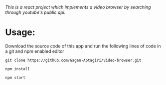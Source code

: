 _This is a react project which implements a video browser by searching through youtube's public api._

# Usage: 
Download the source code of this app and run the following lines of code in a git and npm enabled editor

`git clone https://github.com/Gagan-Aptagiri/video-browser.git`

`npm install`

`npm start` 
